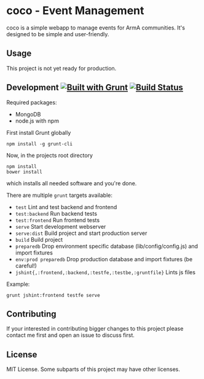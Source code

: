 coco - Event Management
=====

coco is a simple webapp to manage events for ArmA communities. It's designed to be simple and user-friendly.

Usage
-----
This project is not yet ready for production.

Development [![Built with Grunt](https://cdn.gruntjs.com/builtwith.png)](http://gruntjs.com/) [![Build Status](https://travis-ci.org/blang/coco.png?branch=master)](https://travis-ci.org/blang/coco)
-----
Required packages:

* MongoDB
* node.js with npm

First install Grunt globally

    npm install -g grunt-cli

Now, in the projects root directory

    npm install
    bower install

which installs all needed software and you're done.

There are multiple `grunt` targets available:

* `test` Lint and test backend and frontend
* `test:backend` Run backend tests
* `test:frontend` Run frontend tests
* `serve` Start development webserver
* `serve:dist` Build project and start production server
* `build` Build project
* `preparedb` Drop environment specific database (lib/config/config.js) and import fixtures
* `env:prod preparedb` Drop production database and import fixtures (be careful!)
* `jshint{,:frontend,:backend,:testfe,:testbe,:gruntfile}` Lints js files

Example:

    grunt jshint:frontend testfe serve

Contributing
-----
If your interested in contributing bigger changes to this project please contact me first and open an issue to discuss first.


License
-----
MIT License. Some subparts of this project may have other licenses.
